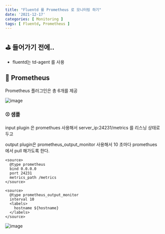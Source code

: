 ```yaml
---
title: "Fluentd 를 Prometheus 로 모니터링 하기"
date: '2021-12-17'
categories: [ Monitoring ]
tags: [ Fluentd, Prometheus ]
---
```


## ⛳ 들어가기 전에..

- fluentd는 td-agent 를 사용

## 📌 Prometheus

Prometheus 플러그인은 총 6개를 제공

![image](https://user-images.githubusercontent.com/55419159/146501113-4abb8f72-23bd-4614-a4f0-57c0a45009a7.png)

### ⚾ 샘플

input plugin 은 promethues 사용해서
server_ip:24231/metrics 를 리스닝 상태로 두고

output plugin은 prometheus_output_monitor 사용해서
10 초마다 promethues 에서 pull 해가도록 한다. 

```
<source>
  @type prometheus
  bind 0.0.0.0
  port 24231
  metrics_path /metrics
</source>

<source>
  @type prometheus_output_monitor
  interval 10
  <labels>
    hostname ${hostname}
  </labels>
</source>
```

![image](https://user-images.githubusercontent.com/55419159/146501339-561049d2-7f77-4dd0-8c37-8d1dc77be981.png)
